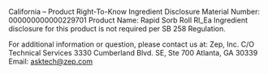  
 
 
California – Product Right-To-Know Ingredient Disclosure 
Material Number: 000000000000229701 
Product Name: Rapid Sorb Roll Rl_Ea 
Ingredient disclosure for this product is not required per SB 258 Regulation. 
 
For additional information or question, please contact us at: 
Zep, Inc. 
C/O Technical Services 
3330 Cumberland Blvd. SE, Ste 700 
Atlanta, GA 30339 
Email: asktech@zep.com 
 
 
 
 

